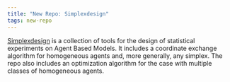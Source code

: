 ```yaml
---
title: "New Repo: Simplexdesign"
tags: new-repo
---
```


[Simplexdesign](https://github.com/LLNL/simplexdesign) is a collection of tools for the design of statistical experiments on Agent Based Models. It includes a coordinate exchange algorithm for homogeneous agents and, more generally, any simplex. The repo also includes an optimization algorithm for the case with multiple classes of homogeneous agents.
